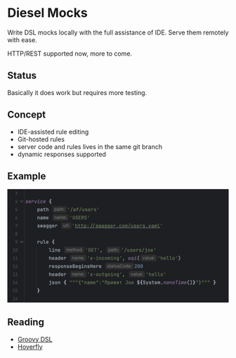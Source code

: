 # Diesel Mocks

Write DSL mocks locally with the full assistance of IDE.
Serve them remotely with ease.

HTTP/REST supported now, more to come.

## Status

Basically it does work but requires more testing.

## Concept

- IDE-assisted rule editing
- Git-hosted rules
- server code and rules lives in the same git branch
- dynamic responses supported

## Example

![example](screenshot.png)

## Reading

- [Groovy DSL](https://docs.groovy-lang.org/docs/latest/html/documentation/core-domain-specific-languages.html)
- [Hoverfly](https://specto.io/blog/2017/7/7/mocking-http-mockito-style/)
